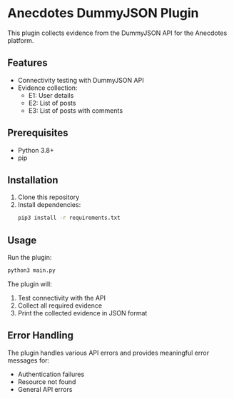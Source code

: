 # Anecdotes DummyJSON Plugin

This plugin collects evidence from the DummyJSON API for the Anecdotes platform.

## Features

- Connectivity testing with DummyJSON API
- Evidence collection:
  - E1: User details
  - E2: List of posts
  - E3: List of posts with comments

## Prerequisites

- Python 3.8+
- pip

## Installation

1. Clone this repository
2. Install dependencies:
   ```bash
   pip3 install -r requirements.txt
   ```

## Usage

Run the plugin:
```bash
python3 main.py
```

The plugin will:
1. Test connectivity with the API
2. Collect all required evidence
3. Print the collected evidence in JSON format

## Error Handling

The plugin handles various API errors and provides meaningful error messages for:
- Authentication failures
- Resource not found
- General API errors
